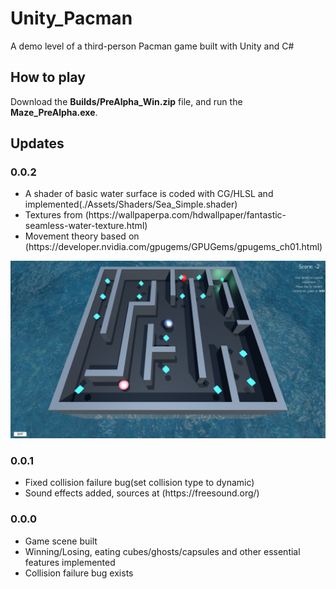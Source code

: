 # Unity_Pacman
A demo level of a third-person Pacman game built with Unity and C#

## How to play
Download the <b>Builds/PreAlpha_Win.zip</b> file, and run the <b>Maze_PreAlpha.exe</b>. 

## Updates
### 0.0.2
<ul>
    <li>A shader of basic water surface is coded with CG/HLSL and implemented(./Assets/Shaders/Sea_Simple.shader)</li>
    <li>Textures from (https://wallpaperpa.com/hdwallpaper/fantastic-seamless-water-texture.html)</li>
    <li>Movement theory based on (https://developer.nvidia.com/gpugems/GPUGems/gpugems_ch01.html)</li>
</ul>
 

![](Screenshots/Ver_002.png)

### 0.0.1
<ul>
    <li>Fixed collision failure bug(set collision type to dynamic)</li>
    <li>Sound effects added, sources at (https://freesound.org/)</li>
</ul>



### 0.0.0
<ul>
    <li>Game scene built</li>
    <li>Winning/Losing, eating cubes/ghosts/capsules and other essential features implemented</li>
    <li>Collision failure bug exists</li>

</ul>




